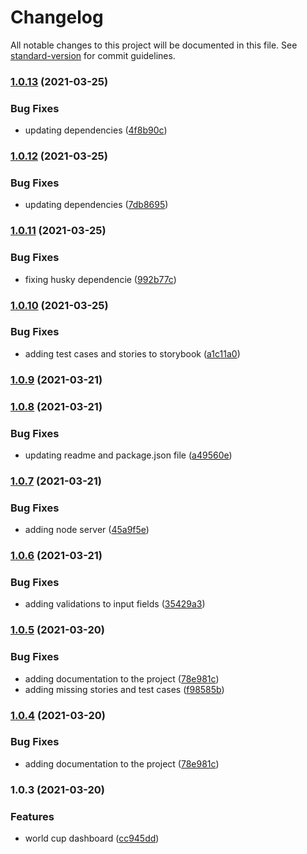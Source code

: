 # Changelog

All notable changes to this project will be documented in this file. See [standard-version](https://github.com/conventional-changelog/standard-version) for commit guidelines.

### [1.0.13](https://github.com/ventoji/world-cup-dashboard/compare/v1.0.12...v1.0.13) (2021-03-25)


### Bug Fixes

* updating dependencies ([4f8b90c](https://github.com/ventoji/world-cup-dashboard/commit/4f8b90cf57b1d7ec17563d7cfaae5ecc514156b5))

### [1.0.12](https://github.com/ventoji/world-cup-dashboard/compare/v1.0.11...v1.0.12) (2021-03-25)


### Bug Fixes

* updating dependencies ([7db8695](https://github.com/ventoji/world-cup-dashboard/commit/7db8695e2aebf8eb0f0ca1ca099e2ff88d829b27))

### [1.0.11](https://github.com/ventoji/world-cup-dashboard/compare/v1.0.10...v1.0.11) (2021-03-25)


### Bug Fixes

* fixing husky dependencie ([992b77c](https://github.com/ventoji/world-cup-dashboard/commit/992b77cc2db5f2fd446a349e31309f8cce3b90ca))

### [1.0.10](https://github.com/ventoji/world-cup-dashboard/compare/v1.0.9...v1.0.10) (2021-03-25)


### Bug Fixes

* adding test cases and stories to storybook ([a1c11a0](https://github.com/ventoji/world-cup-dashboard/commit/a1c11a0027ad1ffa686351d07df597ae6edbdf4b))

### [1.0.9](https://github.com/ventoji/world-cup-dashboard/compare/v1.0.8...v1.0.9) (2021-03-21)

### [1.0.8](https://github.com/ventoji/world-cup-dashboard/compare/v1.0.7...v1.0.8) (2021-03-21)


### Bug Fixes

* updating readme and package.json file ([a49560e](https://github.com/ventoji/world-cup-dashboard/commit/a49560e3738fcb207cbb527d9cd39568fa82a42d))

### [1.0.7](https://github.com/ventoji/world-cup-dashboard/compare/v1.0.6...v1.0.7) (2021-03-21)


### Bug Fixes

* adding node server ([45a9f5e](https://github.com/ventoji/world-cup-dashboard/commit/45a9f5e1a169132646fb5fb19d89f7a6f0bed105))

### [1.0.6](https://github.com/ventoji/world-cup-dashboard/compare/v1.0.5...v1.0.6) (2021-03-21)


### Bug Fixes

* adding validations to input fields ([35429a3](https://github.com/ventoji/world-cup-dashboard/commit/35429a3e620ff18ae8a790297153f2c36b02d7a6))

### [1.0.5](https://github.com/ventoji/world-cup-dashboard/compare/v1.0.3...v1.0.5) (2021-03-20)


### Bug Fixes

* adding documentation to the project ([78e981c](https://github.com/ventoji/world-cup-dashboard/commit/78e981c41b9b2cf2a4b337769db594a6dc309b1d))
* adding missing stories and test cases ([f98585b](https://github.com/ventoji/world-cup-dashboard/commit/f98585bc974ba665474f2d67f2e82644b6d99420))

### [1.0.4](https://github.com/ventoji/world-cup-dashboard/compare/v1.0.3...v1.0.4) (2021-03-20)


### Bug Fixes

* adding documentation to the project ([78e981c](https://github.com/ventoji/world-cup-dashboard/commit/78e981c41b9b2cf2a4b337769db594a6dc309b1d))

### 1.0.3 (2021-03-20)


### Features

* world cup dashboard ([cc945dd](https://github.com/ventoji/world-cup-dashboard/commit/cc945dd5997d22f2c17828fa7c1da3332e938673))
